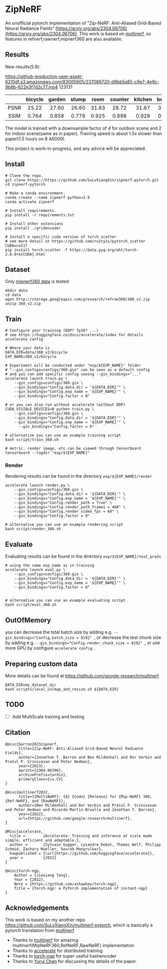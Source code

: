 # ZipNeRF

An unofficial pytorch implementation of 
"Zip-NeRF: Anti-Aliased Grid-Based Neural Radiance Fields" 
[https://arxiv.org/abs/2304.06706](https://arxiv.org/abs/2304.06706).
This work is based on [multinerf](https://github.com/google-research/multinerf), so features in refnerf,rawnerf,mipnerf360 are also available.


## Results
New results(5.9): 

https://github-production-user-asset-6210df.s3.amazonaws.com/83005605/237086720-d9bb5a85-c9e7-4e9c-9b8b-622e3f7d2c77.mp4
123131

|             | bicycle | garden | stump | room  | counter | kitchen | bonsai |
|:-----------:|:-------:|:------:|:-----:|:-----:|:-------:|:-------:|:------:|
|    PSNR     |  25.22  | 27.60  | 26.60 | 31.83 |  28.72  |  31.87  | 33.47  |
|    SSIM     |  0.764  | 0.858  | 0.778 | 0.925 |  0.898  |  0.928  | 0.937  |

The model is trained with a downsample factor of 4 for outdoor scene and 2 for indoor scene(same as in paper).
Training speed is about 1.5x slower than paper(1.5 hours on 8 A6000).

This project is work-in-progress, and any advice will be appreciated.
## Install

```
# Clone the repo.
git clone https://https://github.com/SuLvXiangXin/zipnerf-pytorch.git
cd zipnerf-pytorch

# Make a conda environment.
conda create --name zipnerf python=3.9
conda activate zipnerf

# Install requirements.
pip install -r requirements.txt

# Install other extensions
pip install ./gridencoder

# Install a specific cuda version of torch_scatter 
# see more detail at https://github.com/rusty1s/pytorch_scatter
CUDA=cu117
pip install torch-scatter -f https://data.pyg.org/whl/torch-2.0.0+${CUDA}.html
```

## Dataset
Only [mipnerf360 data](http://storage.googleapis.com/gresearch/refraw360/360_v2.zip) is tested

```
mkdir data
cd data
wget http://storage.googleapis.com/gresearch/refraw360/360_v2.zip
unzip 360_v2.zip
```

## Train
```
# Configure your training (DDP? fp16? ...)
# see https://huggingface.co/docs/accelerate/index for details
accelerate config

# Where your data is 
DATA_DIR=data/360_v2/bicycle
EXP_NAME=360_v2/bicycle

# Experiment will be conducted under "exp/${EXP_NAME}" folder
# "--gin_configs=configs/360.gin" can be seen as a default config 
# and you can add specific config useing --gin_bindings="..." 
accelerate launch train.py \
    --gin_configs=configs/360.gin \
    --gin_bindings="Config.data_dir = '${DATA_DIR}'" \
    --gin_bindings="Config.exp_name = '${EXP_NAME}'" \
    --gin_bindings="Config.factor = 0"

# or you can also run without accelerate (without DDP)
CUDA_VISIBLE_DEVICES=0 python train.py \
    --gin_configs=configs/360.gin \
    --gin_bindings="Config.data_dir = '${DATA_DIR}'" \
    --gin_bindings="Config.exp_name = '${EXP_NAME}'" \
      --gin_bindings="Config.factor = 0" 

# alternative you can use an example training script 
bash script/train_360.sh

# metric, render image, etc can be viewed through tensorboard
tensorboard --logdir "exp/${EXP_NAME}"

```

### Render
Rendering results can be found in the directory `exp/${EXP_NAME}/render`
```
accelerate launch render.py \
    --gin_configs=configs/360.gin \
    --gin_bindings="Config.data_dir = '${DATA_DIR}'" \
    --gin_bindings="Config.exp_name = '${EXP_NAME}'" \
    --gin_bindings="Config.render_path = True" \
    --gin_bindings="Config.render_path_frames = 480" \
    --gin_bindings="Config.render_video_fps = 60" \
    --gin_bindings="Config.factor = 0"  

# alternative you can use an example rendering script 
bash script/render_360.sh
```
## Evaluate
Evaluating results can be found in the directory `exp/${EXP_NAME}/test_preds`
```
# using the same exp_name as in training
accelerate launch eval.py \
    --gin_configs=configs/360.gin \
    --gin_bindings="Config.data_dir = '${DATA_DIR}'" \
    --gin_bindings="Config.exp_name = '${EXP_NAME}'" \
    --gin_bindings="Config.factor = 0"


# alternative you can use an example evaluating script 
bash script/eval_360.sh
```
## OutOfMemory
you can decrease the total batch size by 
adding e.g.  `--gin_bindings="Config.batch_size = 8192" `, 
or decrease the test chunk size by adding e.g.  `--gin_bindings="Config.render_chunk_size = 8192" `,
or use more GPU by configure `accelerate config` .


## Preparing custom data
More details can be found at https://github.com/google-research/multinerf
```
DATA_DIR=my_dataset_dir
bash scripts/local_colmap_and_resize.sh ${DATA_DIR}
```

## TODO
- [ ] Add MultiScale training and testing

## Citation
```
@misc{barron2023zipnerf,
      title={Zip-NeRF: Anti-Aliased Grid-Based Neural Radiance Fields}, 
      author={Jonathan T. Barron and Ben Mildenhall and Dor Verbin and Pratul P. Srinivasan and Peter Hedman},
      year={2023},
      eprint={2304.06706},
      archivePrefix={arXiv},
      primaryClass={cs.CV}
}

@misc{multinerf2022,
      title={{MultiNeRF}: {A} {Code} {Release} for {Mip-NeRF} 360, {Ref-NeRF}, and {RawNeRF}},
      author={Ben Mildenhall and Dor Verbin and Pratul P. Srinivasan and Peter Hedman and Ricardo Martin-Brualla and Jonathan T. Barron},
      year={2022},
      url={https://github.com/google-research/multinerf},
}

@Misc{accelerate,
  title =        {Accelerate: Training and inference at scale made simple, efficient and adaptable.},
  author =       {Sylvain Gugger, Lysandre Debut, Thomas Wolf, Philipp Schmid, Zachary Mueller, Sourab Mangrulkar},
  howpublished = {\url{https://github.com/huggingface/accelerate}},
  year =         {2022}
}

@misc{torch-ngp,
    Author = {Jiaxiang Tang},
    Year = {2022},
    Note = {https://github.com/ashawkey/torch-ngp},
    Title = {Torch-ngp: a PyTorch implementation of instant-ngp}
}
```

## Acknowledgements
This work is based on my another repo https://github.com/SuLvXiangXin/multinerf-pytorch, 
which is basically a pytorch translation from [multinerf](https://github.com/google-research/multinerf)

- Thanks to [multinerf](https://github.com/google-research/multinerf) for amazing multinerf(MipNeRF360,RefNeRF,RawNeRF) implementation
- Thanks to [accelerate](https://github.com/huggingface/accelerate) for distributed training
- Thanks to [torch-ngp](https://github.com/ashawkey/torch-ngp) for super useful hashencoder
- Thanks to [Yurui Chen](https://github.com/519401113) for discussing the details of the paper.
